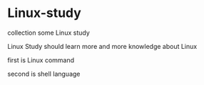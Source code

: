 # Linux-study
collection some Linux study


Linux Study should learn more and more knowledge about Linux

first is Linux command

second is shell language
